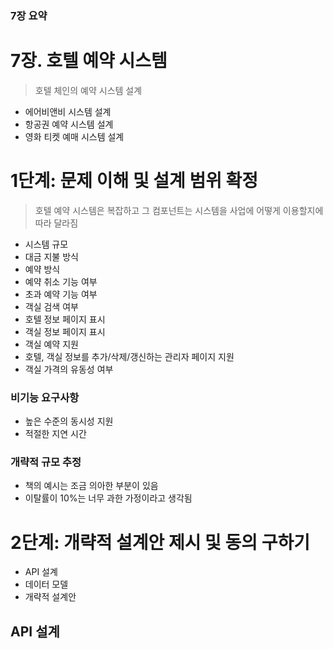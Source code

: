 ### 7장 요약

# 7장. 호텔 예약 시스템

> 호텔 체인의 예약 시스템 설계
> 
- 에어비앤비 시스템 설계
- 항공권 예약 시스템 설계
- 영화 티켓 예매 시스템 설계

# 1단계: 문제 이해 및 설계 범위 확정

> 호텔 예약 시스템은 복잡하고 그 컴포넌트는 시스템을 사업에 어떻게 이용할지에 따라 달라짐
> 
- 시스템 규모
- 대금 지불 방식
- 예약 방식
- 예약 취소 기능 여부
- 초과 예약 기능 여부
- 객실 검색 여부
- 호텔 정보 페이지 표시
- 객실 정보 페이지 표시
- 객실 예약 지원
- 호텔, 객실 정보를 추가/삭제/갱신하는 관리자 페이지 지원
- 객실 가격의 유동성 여부

### 비기능 요구사항

- 높은 수준의 동시성 지원
- 적절한 지연 시간

### 개략적 규모 추정

- 책의 예시는 조금 의아한 부분이 있음
- 이탈률이 10%는 너무 과한 가정이라고 생각됨

# 2단계: 개략적 설계안 제시 및 동의 구하기

- API 설계
- 데이터 모델
- 개략적 설계안

## API 설계








